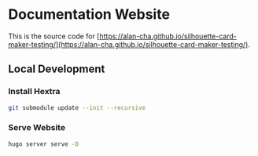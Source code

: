 # Documentation Website

This is the source code for [https://alan-cha.github.io/silhouette-card-maker-testing/](https://alan-cha.github.io/silhouette-card-maker-testing/).

## Local Development

### Install Hextra

```sh
git submodule update --init --recursive
```

### Serve Website

```sh
hugo server serve -D
```